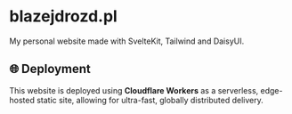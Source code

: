 # blazejdrozd.pl

My personal website made with SvelteKit, Tailwind and DaisyUI.

## 🌐 Deployment

This website is deployed using **Cloudflare Workers** 
as a serverless, edge-hosted static site, allowing for ultra-fast, globally distributed delivery.